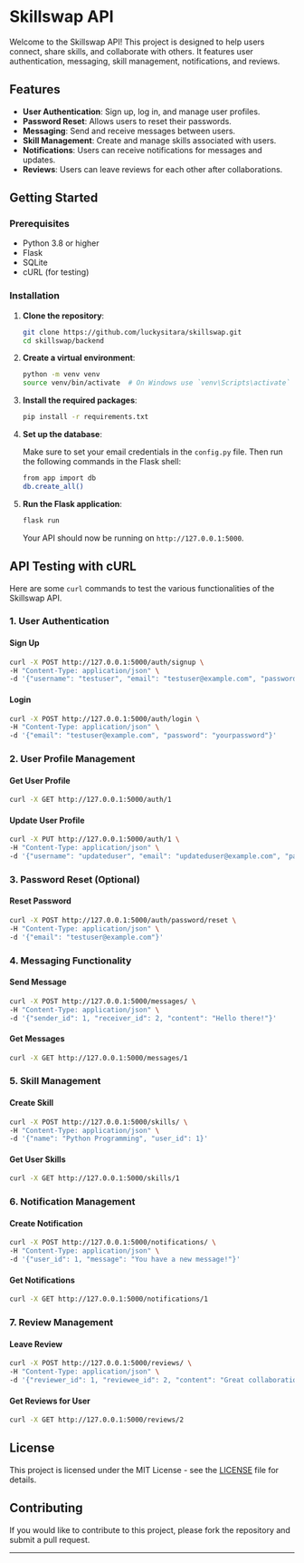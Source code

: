 # Skillswap API

Welcome to the Skillswap API! This project is designed to help users connect, share skills, and collaborate with others. It features user authentication, messaging, skill management, notifications, and reviews.

## Features

- **User Authentication**: Sign up, log in, and manage user profiles.
- **Password Reset**: Allows users to reset their passwords.
- **Messaging**: Send and receive messages between users.
- **Skill Management**: Create and manage skills associated with users.
- **Notifications**: Users can receive notifications for messages and updates.
- **Reviews**: Users can leave reviews for each other after collaborations.

## Getting Started

### Prerequisites

- Python 3.8 or higher
- Flask
- SQLite
- cURL (for testing)

### Installation

1. **Clone the repository**:

   ```bash
   git clone https://github.com/luckysitara/skillswap.git
   cd skillswap/backend
   ```

2. **Create a virtual environment**:

   ```bash
   python -m venv venv
   source venv/bin/activate  # On Windows use `venv\Scripts\activate`
   ```

3. **Install the required packages**:

   ```bash
   pip install -r requirements.txt
   ```

4. **Set up the database**:

   Make sure to set your email credentials in the `config.py` file. Then run the following commands in the Flask shell:

   ```bash
   from app import db
   db.create_all()
   ```

5. **Run the Flask application**:

   ```bash
   flask run
   ```

   Your API should now be running on `http://127.0.0.1:5000`.

## API Testing with cURL

Here are some `curl` commands to test the various functionalities of the Skillswap API.

### 1. User Authentication

#### Sign Up

```bash
curl -X POST http://127.0.0.1:5000/auth/signup \
-H "Content-Type: application/json" \
-d '{"username": "testuser", "email": "testuser@example.com", "password": "yourpassword"}'
```

#### Login

```bash
curl -X POST http://127.0.0.1:5000/auth/login \
-H "Content-Type: application/json" \
-d '{"email": "testuser@example.com", "password": "yourpassword"}'
```

### 2. User Profile Management

#### Get User Profile

```bash
curl -X GET http://127.0.0.1:5000/auth/1
```

#### Update User Profile

```bash
curl -X PUT http://127.0.0.1:5000/auth/1 \
-H "Content-Type: application/json" \
-d '{"username": "updateduser", "email": "updateduser@example.com", "password": "newpassword"}'
```

### 3. Password Reset (Optional)

#### Reset Password

```bash
curl -X POST http://127.0.0.1:5000/auth/password/reset \
-H "Content-Type: application/json" \
-d '{"email": "testuser@example.com"}'
```

### 4. Messaging Functionality

#### Send Message

```bash
curl -X POST http://127.0.0.1:5000/messages/ \
-H "Content-Type: application/json" \
-d '{"sender_id": 1, "receiver_id": 2, "content": "Hello there!"}'
```

#### Get Messages

```bash
curl -X GET http://127.0.0.1:5000/messages/1
```

### 5. Skill Management

#### Create Skill

```bash
curl -X POST http://127.0.0.1:5000/skills/ \
-H "Content-Type: application/json" \
-d '{"name": "Python Programming", "user_id": 1}'
```

#### Get User Skills

```bash
curl -X GET http://127.0.0.1:5000/skills/1
```

### 6. Notification Management

#### Create Notification

```bash
curl -X POST http://127.0.0.1:5000/notifications/ \
-H "Content-Type: application/json" \
-d '{"user_id": 1, "message": "You have a new message!"}'
```

#### Get Notifications

```bash
curl -X GET http://127.0.0.1:5000/notifications/1
```

### 7. Review Management

#### Leave Review

```bash
curl -X POST http://127.0.0.1:5000/reviews/ \
-H "Content-Type: application/json" \
-d '{"reviewer_id": 1, "reviewee_id": 2, "content": "Great collaboration!"}'
```

#### Get Reviews for User

```bash
curl -X GET http://127.0.0.1:5000/reviews/2
```

## License

This project is licensed under the MIT License - see the [LICENSE](LICENSE) file for details.

## Contributing

If you would like to contribute to this project, please fork the repository and submit a pull request.

---
